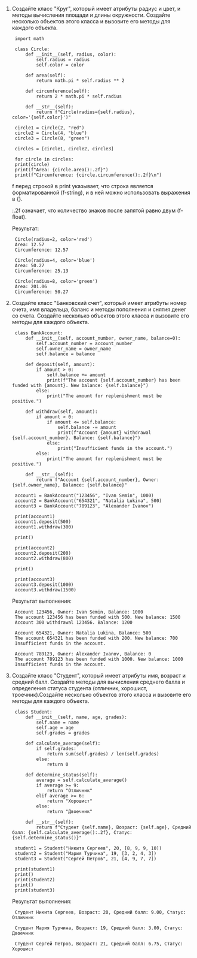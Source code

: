 1. Создайте класс "Круг", который имеет атрибуты радиус и цвет, и
методы вычисления площади и длины окружности. Создайте несколько
объектов этого класса и вызовите его методы для каждого объекта.

        import math

        class Circle:
            def __init__(self, radius, color):
                self.radius = radius
                self.color = color

            def area(self):
                return math.pi * self.radius ** 2

            def circumference(self):
                return 2 * math.pi * self.radius

            def __str__(self):
                return f"Circle(radius={self.radius}, color='{self.color}')"

        circle1 = Circle(2, "red")
        circle2 = Circle(4, "blue")
        circle3 = Circle(8, "green")

        circles = [circle1, circle2, circle3]
    
        for circle in circles:
        print(circle)
        print(f"Area: {circle.area():.2f}")
        print(f"Circumference: {circle.circumference():.2f}\n")
    f перед строкой в print указывает, что строка является форматированной (f-string), и в ней можно использовать выражения в {}.

    :.2f означает, что количество знаков после запятой равно двум (f-float).

    Результат:

        Circle(radius=2, color='red')
        Area: 12.57
        Circumference: 12.57

        Circle(radius=4, color='blue')
        Area: 50.27
        Circumference: 25.13

        Circle(radius=8, color='green')
        Area: 201.06
        Circumference: 50.27

2. Создайте класс "Банковский счет", который имеет атрибуты номер
счета, имя владельца, баланс и методы пополнения и снятия денег со
счета. Создайте несколько объектов этого класса и вызовите его методы
для каждого объекта.

        class BankAccount:
            def __init__(self, account_number, owner_name, balance=0):
                self.account_number = account_number
                self.owner_name = owner_name
                self.balance = balance

            def deposit(self, amount):
                if amount > 0:
                    self.balance += amount
                    print(f"The account {self.account_number} has been funded with {amount}. New balance: {self.balance}")
                else:
                    print("The amount for replenishment must be positive.")

            def withdraw(self, amount):
                if amount > 0:
                    if amount <= self.balance:
                        self.balance -= amount
                        print(f"Account {amount} withdrawal {self.account_number}. Balance: {self.balance}")
                    else:
                        print("Insufficient funds in the account.")
                else:
                    print("The amount for replenishment must be positive.")

            def __str__(self):
                return f"Account {self.account_number}, Owner: {self.owner_name}, Balance: {self.balance}"

        account1 = BankAccount("123456", "Ivan Semin", 1000)
        account2 = BankAccount("654321", "Natalia Lukina", 500)
        account3 = BankAccount("789123", "Alexander Ivanov")

        print(account1)
        account1.deposit(500)
        account1.withdraw(300)

        print()

        print(account2)
        account2.deposit(200)
        account2.withdraw(800)

        print()

        print(account3)
        account3.deposit(1000)
        account3.withdraw(1500)

    Результат выполнения:

        Account 123456, Owner: Ivan Semin, Balance: 1000
        The account 123456 has been funded with 500. New balance: 1500
        Account 300 withdrawal 123456. Balance: 1200

        Account 654321, Owner: Natalia Lukina, Balance: 500
        The account 654321 has been funded with 200. New balance: 700
        Insufficient funds in the account.

        Account 789123, Owner: Alexander Ivanov, Balance: 0
        The account 789123 has been funded with 1000. New balance: 1000
        Insufficient funds in the account.

3. Создайте класс "Студент", который имеет атрибуты имя, возраст и
средний балл. Создайте методы для вычисления среднего балла и
определения статуса студента (отличник, хорошист, троечник).Создайте
несколько объектов этого класса и вызовите его методы для каждого
объекта.

        class Student:
            def __init__(self, name, age, grades):
                self.name = name
                self.age = age
                self.grades = grades

            def calculate_average(self):
                if self.grades:
                    return sum(self.grades) / len(self.grades)
                else:
                    return 0

            def determine_status(self):
                average = self.calculate_average()
                if average >= 9:
                    return "Отличник"
                elif average >= 6:
                    return "Хорошист"
                else:
                    return "Двоечник"

            def __str__(self):
                return f"Студент {self.name}, Возраст: {self.age}, Средний балл: {self.calculate_average():.2f}, Статус: {self.determine_status()}"

        student1 = Student("Никита Сергеев", 20, [8, 9, 9, 10])
        student2 = Student("Мария Турчина", 19, [3, 2, 4, 3])
        student3 = Student("Сергей Петров", 21, [4, 9, 7, 7])

        print(student1)
        print()
        print(student2)
        print()
        print(student3)

    Результат выполнения:

        Студент Никита Сергеев, Возраст: 20, Средний балл: 9.00, Статус: Отличник

        Студент Мария Турчина, Возраст: 19, Средний балл: 3.00, Статус: Двоечник

        Студент Сергей Петров, Возраст: 21, Средний балл: 6.75, Статус: Хорошист